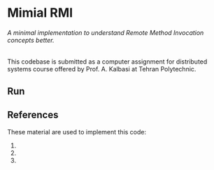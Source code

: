 # Mimial RMI

###### A minimal implementation to understand Remote Method Invocation concepts better.

This codebase is submitted as a computer assignment for distributed systems course offered by Prof. A. Kalbasi at Tehran Polytechnic.


## Run


## References
These material are used to implement this code:

1. 
2. 
3. 
